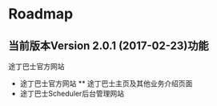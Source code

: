 # Roadmap
## 当前版本Version 2.0.1 (2017-02-23)功能
途丁巴士官方网站
* 途丁巴士官方网站
** 途丁巴士主页及其他业务介绍页面
* 途丁巴士Scheduler后台管理网站
